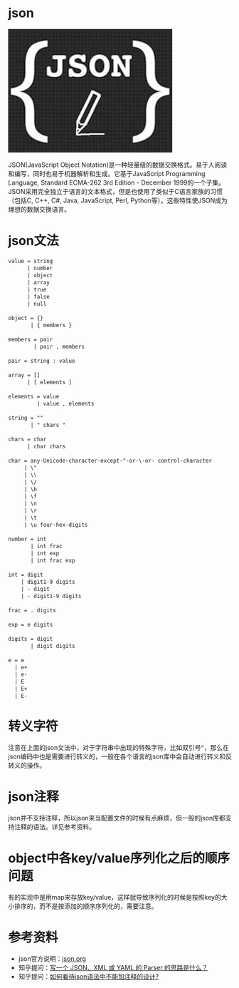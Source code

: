 # json

![json-logo](json-logo.jpg)

JSON(JavaScript Object Notation)是一种轻量级的数据交换格式。易于人阅读和编写，同时也易于机器解析和生成。它基于JavaScript Programming Language, Standard ECMA-262 3rd Edition - December 1999的一个子集。JSON采用完全独立于语言的文本格式，但是也使用了类似于C语言家族的习惯（包括C, C++, C#, Java, JavaScript, Perl, Python等）。这些特性使JSON成为理想的数据交换语言。

# json文法

```text
value = string
      | number
      | object
      | array
      | true
      | false
      | null

object = {}
       | { members }

members = pair
        | pair , members

pair = string : value

array = []
      | [ elements ]

elements = value 
         | value , elements

string = ""
       | " chars "

chars = char
      | char chars

char = any-Unicode-character-except-"-or-\-or- control-character
     | \"
     | \\
     | \/
     | \b
     | \f
     | \n
     | \r
     | \t
     | \u four-hex-digits

number = int
       | int frac
       | int exp
       | int frac exp

int = digit
    | digit1-9 digits 
    | - digit
    | - digit1-9 digits

frac = . digits

exp = e digits

digits = digit
       | digit digits

e = e
  | e+
  | e-
  | E
  | E+
  | E-
```

# 转义字符

注意在上面的json文法中，对于字符串中出现的特殊字符，比如双引号`“`，那么在json编码中也是需要进行转义的，一般在各个语言的json库中会自动进行转义和反转义的操作。

# json注释

json并不支持注释，所以json来当配置文件的时候有点麻烦，但一般的json库都支持注释的语法。详见参考资料。

# object中各key/value序列化之后的顺序问题

有的实现中是用map来存放key/value，这样就导致序列化的时候是按照key的大小排序的，而不是按添加的顺序序列化的，需要注意。

# 参考资料

- json官方说明：[json.org](https://www.json.org/json-zh.html)
- 知乎提问：[写一个 JSON、XML 或 YAML 的 Parser 的思路是什么？](https://www.zhihu.com/question/24640264/answer/80500016)
- 知乎提问：[如何看待json语法中不能加注释的设计?](https://www.zhihu.com/question/23004511/answer/23444684)
